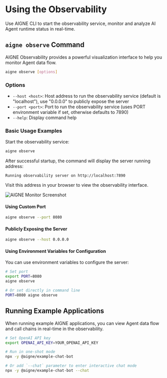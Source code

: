 # Using the Observability

Use AIGNE CLI to start the observability service, monitor and analyze AI Agent runtime status in real-time.

## `aigne observe` Command

AIGNE Observability provides a powerful visualization interface to help you monitor Agent data flow.

```bash
aigne observe [options]
```

### Options

* `--host <host>`: Host address to run the observability service (default is "localhost"), use "0.0.0.0" to publicly expose the server
* `--port <port>`: Port to run the observability service (uses PORT environment variable if set, otherwise defaults to 7890)
* `--help`: Display command help

### Basic Usage Examples

Start the observability service:

```bash
aigne observe
```

After successful startup, the command will display the server running address:

```
Running observability server on http://localhost:7890
```

Visit this address in your browser to view the observability interface.

![AIGNE Monitor Screenshot](https://www.arcblock.io/image-bin/uploads/bb39338e593abc6f544c12636d1db739.png)

#### Using Custom Port

```bash
aigne observe --port 8080
```

#### Publicly Exposing the Server

```bash
aigne observe --host 0.0.0.0
```

#### Using Environment Variables for Configuration

You can use environment variables to configure the server:

```bash
# Set port
export PORT=8080
aigne observe

# Or set directly in command line
PORT=8080 aigne observe
```

## Running Example Applications

When running example AIGNE applications, you can view Agent data flow and call chains in real-time in the observability.

```bash
# Set OpenAI API key
export OPENAI_API_KEY=YOUR_OPENAI_API_KEY

# Run in one-shot mode
npx -y @aigne/example-chat-bot

# Or add `--chat` parameter to enter interactive chat mode
npx -y @aigne/example-chat-bot --chat
```
